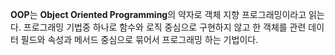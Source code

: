 ﻿**OOP**는 **Object Oriented Programming**의 약자로 객체 지향 프로그래밍이라고 읽는다. 프로그래밍 기법중 하나로 함수와 로직 중심으로 구현하지 않고 한 객체를 관련 데이터 필드와 속성과 메서드 중심으로 묶어서 프로그래밍 하는 기법이다.
